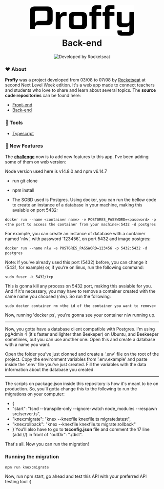 <h1 align="center">
   <img alt="Proffy" src=".github/logo.svg" height="100px">
   <br>Back-end</br>
</h1>

<p align="center">
  <img alt="Developed by Rocketseat" src="https://img.shields.io/badge/developed%20by-Rocketseat-blueviolet"><br/>
</p>

### :hearts: About

**Proffy** was a project developed from 03/08 to 07/08 by [Rocketseat](https://rocketseat.com.br/) at second Next Level Week edition. It's a web app made to connect teachers and students who love to share and learn about several topics.
The **source code repositories** can be found here:
- [Front-end](https://github.com/higorcastilho/nlw_web)
- [Back-end](https://github.com/higorcastilho/nlw_server)

### :hammer: Tools

-  [Typescript](https://www.typescriptlang.org/)


### :dart: New Features

The **[challenge](https://www.notion.so/Vers-o-2-0-Proffy-eefca1b981694cd0a895613bc6235970)** now is to add new features to this app. I've been adding some of them on web version: 

Node version used here is v14.8.0 and npm v6.14.7
- run git clone
- npm install

- The SGBD used is Postgres. Using docker, you can run the bellow code to create an instance of a database in your machine, making this avaiable on port 5432:

```
docker run --name <container name> -e POSTGRES_PASSWORD=<password> -p <the port to access the container from your machine>:5432 -d postgres
```
For example, you can create an instance of database with a container named 'nlw', with password '123456', on port 5432 and image postgres:

```
docker run --name nlw -e POSTGRES_PASSWORD=123456 -p 5432:5432 -d postgres
```

Note: If you've already used this port (5432) before, you can change it (5431, for example) or, if you're on linux, run the following command:
```
sudo fuser -k 5432/tcp
```
This is gonna kill any process on 5432 port, making this avaiable for you. And if it's necessary, you may have to remove a container created with the same name you choosed (nlw). So run the following:
```
sudo docker container rm <the id of the container you want to remove>
```

Now, running 'docker ps', you're gonna see your container nlw running up.

------------------------------------------------
Now, you gotta have a database client compatible with Postgres. I'm using pgAdmin 4 (it's faster and lighter than Beekeper) on Ubuntu, and Beekeeper sometimes, but you can use another one. 
Open this and create a database with a name you want.

Open the folder you've just clonned and create a '.env' file on the root of the project. Copy the environment variables from '.env.example' and paste inside the '.env' file you've just created.
Fill the variables with the data information about the database you created.

------------------------------------------------
The scripts on package.json inside this repository is how it's meant to be on production. So, you'll gotta change this to the following to run the migrations on your computer:
- {
- "start": "tsnd --transpile-only --ignore-watch node_modules --respawn src/server.ts",
- "knex:migrate": "knex --knexfile knexfile.ts migrate:latest",
- "knex:rollback": "knex --knexfile knexfile.ts migrate:rollback" 
- }
You'll also have to go to **tsconfig.json** file and comment the 17 line (add //) in front of "outDir": "./dist".

That's all. Now you can run the migration!

### Running the migration

```
npm run knex:migrate
```

Now, run npm start, go ahead and test this API with your preferred API testing tool :) 
